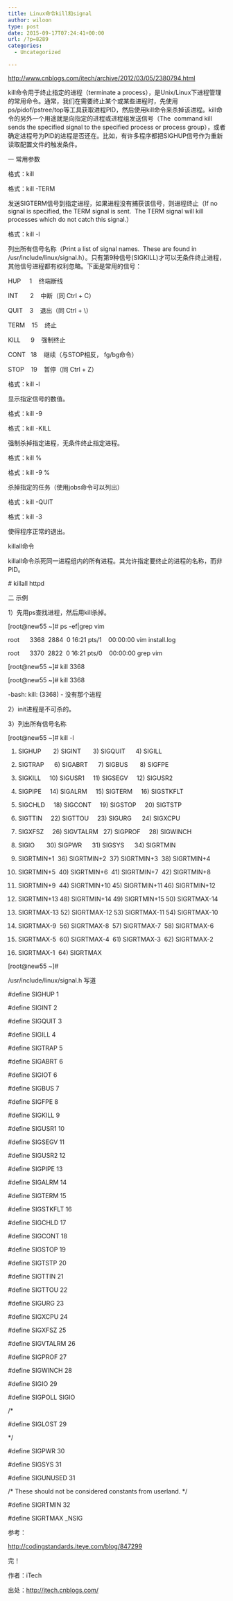 ```yaml
---
title: Linux命令kill和signal
author: wiloon
type: post
date: 2015-09-17T07:24:41+00:00
url: /?p=8289
categories:
  - Uncategorized

---
```

http://www.cnblogs.com/itech/archive/2012/03/05/2380794.html

kill命令用于终止指定的进程（terminate a process），是Unix/Linux下进程管理的常用命令。通常，我们在需要终止某个或某些进程时，先使用ps/pidof/pstree/top等工具获取进程PID，然后使用kill命令来杀掉该进程。kill命令的另外一个用途就是向指定的进程或进程组发送信号（The  command kill sends the specified signal to the specified process or process group），或者确定进程号为PID的进程是否还在。比如，有许多程序都把SIGHUP信号作为重新读取配置文件的触发条件。
  
一 常用参数
  
格式：kill <pid>
  
格式：kill -TERM <pid>
  
发送SIGTERM信号到指定进程，如果进程没有捕获该信号，则进程终止（If no signal is specified, the TERM signal is sent.  The TERM signal will kill processes which do not catch this signal.）

格式：kill -l
  
列出所有信号名称（Print a list of signal names.  These are found in /usr/include/linux/signal.h）。只有第9种信号(SIGKILL)才可以无条件终止进程，其他信号进程都有权利忽略。下面是常用的信号：
  
HUP     1    终端断线
  
INT       2    中断（同 Ctrl + C）
  
QUIT    3    退出（同 Ctrl + \）
  
TERM    15    终止
  
KILL      9    强制终止
  
CONT   18    继续（与STOP相反， fg/bg命令）
  
STOP    19    暂停（同 Ctrl + Z）

格式：kill -l <signame>
  
显示指定信号的数值。

格式：kill -9 <pid>
  
格式：kill -KILL <pid>
  
强制杀掉指定进程，无条件终止指定进程。

格式：kill %<jobid>
  
格式：kill -9 %<jobid>
  
杀掉指定的任务（使用jobs命令可以列出）

格式：kill -QUIT <pid>
  
格式：kill -3 <pid>
  
使得程序正常的退出。

killall命令
  
killall命令杀死同一进程组内的所有进程。其允许指定要终止的进程的名称，而非PID。
  
\# killall httpd

二 示例

1）先用ps查找进程，然后用kill杀掉。
  
[root@new55 ~]# ps -ef|grep vim
  
root      3368  2884  0 16:21 pts/1    00:00:00 vim install.log
  
root      3370  2822  0 16:21 pts/0    00:00:00 grep vim
  
[root@new55 ~]# kill 3368
  
[root@new55 ~]# kill 3368
  
-bash: kill: (3368) - 没有那个进程

2）init进程是不可杀的。

3）列出所有信号名称
  
[root@new55 ~]# kill -l
  
1) SIGHUP       2) SIGINT       3) SIGQUIT      4) SIGILL
  
5) SIGTRAP      6) SIGABRT      7) SIGBUS       8) SIGFPE
  
9) SIGKILL     10) SIGUSR1     11) SIGSEGV     12) SIGUSR2
  
13) SIGPIPE     14) SIGALRM     15) SIGTERM     16) SIGSTKFLT
  
17) SIGCHLD     18) SIGCONT     19) SIGSTOP     20) SIGTSTP
  
21) SIGTTIN     22) SIGTTOU     23) SIGURG      24) SIGXCPU
  
25) SIGXFSZ     26) SIGVTALRM   27) SIGPROF     28) SIGWINCH
  
29) SIGIO       30) SIGPWR      31) SIGSYS      34) SIGRTMIN
  
35) SIGRTMIN+1  36) SIGRTMIN+2  37) SIGRTMIN+3  38) SIGRTMIN+4
  
39) SIGRTMIN+5  40) SIGRTMIN+6  41) SIGRTMIN+7  42) SIGRTMIN+8
  
43) SIGRTMIN+9  44) SIGRTMIN+10 45) SIGRTMIN+11 46) SIGRTMIN+12
  
47) SIGRTMIN+13 48) SIGRTMIN+14 49) SIGRTMIN+15 50) SIGRTMAX-14
  
51) SIGRTMAX-13 52) SIGRTMAX-12 53) SIGRTMAX-11 54) SIGRTMAX-10
  
55) SIGRTMAX-9  56) SIGRTMAX-8  57) SIGRTMAX-7  58) SIGRTMAX-6
  
59) SIGRTMAX-5  60) SIGRTMAX-4  61) SIGRTMAX-3  62) SIGRTMAX-2
  
63) SIGRTMAX-1  64) SIGRTMAX
  
[root@new55 ~]#
  
/usr/include/linux/signal.h 写道
  
#define SIGHUP 1
  
#define SIGINT 2
  
#define SIGQUIT 3
  
#define SIGILL 4
  
#define SIGTRAP 5
  
#define SIGABRT 6
  
#define SIGIOT 6
  
#define SIGBUS 7
  
#define SIGFPE 8
  
#define SIGKILL 9
  
#define SIGUSR1 10
  
#define SIGSEGV 11
  
#define SIGUSR2 12
  
#define SIGPIPE 13
  
#define SIGALRM 14
  
#define SIGTERM 15
  
#define SIGSTKFLT 16
  
#define SIGCHLD 17
  
#define SIGCONT 18
  
#define SIGSTOP 19
  
#define SIGTSTP 20
  
#define SIGTTIN 21
  
#define SIGTTOU 22
  
#define SIGURG 23
  
#define SIGXCPU 24
  
#define SIGXFSZ 25
  
#define SIGVTALRM 26
  
#define SIGPROF 27
  
#define SIGWINCH 28
  
#define SIGIO 29
  
#define SIGPOLL SIGIO
  
/*
  
#define SIGLOST 29
  
*/
  
#define SIGPWR 30
  
#define SIGSYS 31
  
#define SIGUNUSED 31

/\* These should not be considered constants from userland. \*/
  
#define SIGRTMIN 32
  
#define SIGRTMAX _NSIG

参考：
  
http://codingstandards.iteye.com/blog/847299
  
完！

作者：iTech
  
出处：http://itech.cnblogs.com/